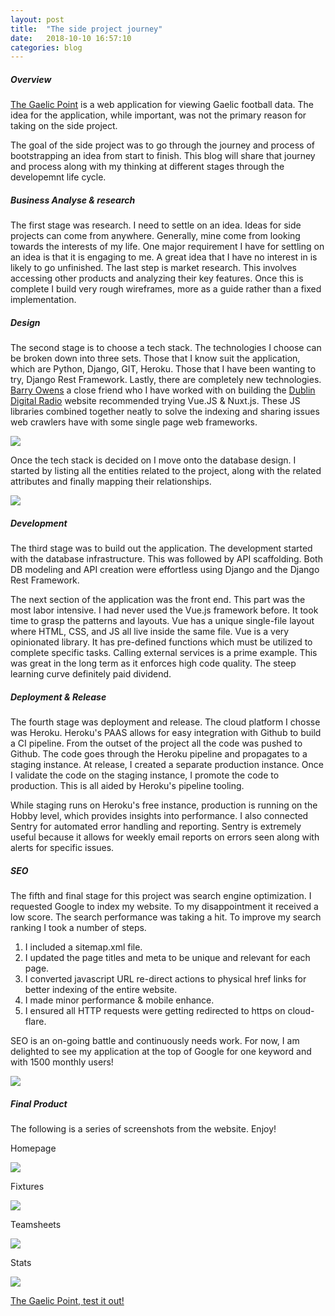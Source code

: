 ```yaml
---
layout: post
title:  "The side project journey"
date:   2018-10-10 16:57:10
categories: blog
---
```


##### Overview

 [The Gaelic Point](https://www.thegaelicpoint.ie) is a web application for viewing Gaelic football data. The idea for the application, while important, was not the primary reason for taking on the side project. 

The goal of the side project was to go through the journey and process of bootstrapping an idea from start to finish. This blog will share that journey and process along with my thinking at different stages through the developemnt life cycle.
 
##### Business Analyse & research 

The first stage was research. I need to settle on an idea. Ideas for side projects can come from anywhere. Generally, mine come from looking towards the interests of my life. One major requirement I have for settling on an idea is that it is engaging to me. A great idea that I have no interest in is likely to go unfinished. The last step is market research. This involves accessing other products and analyzing their key features. Once this is complete I build very rough wireframes, more as a guide rather than a fixed implementation. 

##### Design

The second stage is to choose a tech stack. The technologies I choose can be broken down into three sets. Those that I know suit the application, which are Python, Django, GIT, Heroku. Those that I have been wanting to try, Django Rest Framework. Lastly, there are completely new technologies.  [Barry Owens](http://www.barryowens.net/) a close friend who I have worked with on building the [Dublin Digital Radio](https://listen.dublindigitalradio.com/)  website recommended trying Vue.JS & Nuxt.js. These JS libraries combined together neatly to solve the indexing and sharing issues web crawlers have with some single page web frameworks.

<div class="honeycombpic-short">
<img src="https://github.com/bawn92/bawn92.github.io/blob/master/assets/img/system-arch.png?raw=true"/>
</div>


Once the tech stack is decided on I move onto the database design. I started by listing all the entities related to the project, along with the related attributes and finally mapping their relationships. 


<div class="honeycombpic-long">
<img src="https://github.com/bawn92/bawn92.github.io/blob/master/assets/img/database-design.png?raw=true"/>
</div>


##### Development

The third stage was to build out the application. The development started with the database infrastructure. This was followed by API scaffolding. Both DB modeling and API creation were effortless using Django and the Django Rest Framework. 

The next section of the application was the front end. This part was the most labor intensive. I had never used the Vue.js framework before. It took time to grasp the patterns and layouts. Vue has a unique single-file layout where HTML, CSS, and JS all live inside the same file. Vue is a very opinionated library. It has pre-defined functions which must be utilized to complete specific tasks. Calling external services is a prime example. This was great in the long term as it enforces high code quality. The steep learning curve definitely paid dividend.


##### Deployment & Release

The fourth stage was deployment and release. The cloud platform I chosse was Heroku. Heroku's PAAS allows for easy integration with Github to build a CI pipeline. From the outset of the project all the code was pushed to Github. The code goes through the Heroku pipeline and propagates to a staging instance. At release, I created a separate production instance. Once I validate the code on the staging instance, I promote the code to production. This is all aided by Heroku's pipeline tooling. 

While staging runs on Heroku's free instance, production is running on the Hobby level, which provides insights into performance. I also connected Sentry for automated error handling and reporting. Sentry is extremely useful because it allows for weekly email reports on errors seen along with alerts for specific issues.

##### SEO

The fifth and final stage for this project was search engine optimization. I requested Google to index my website. To my disappointment it received a low score. The search performance was taking a hit. To improve my search ranking I took a number of steps. 

1. I  included a sitemap.xml file. 
2. I updated the page titles and meta to be unique and relevant for each page. 
3. I converted javascript URL re-direct actions to physical href links for better indexing of the entire website.
4. I made minor performance & mobile enhance.
5. I ensured all HTTP requests were getting redirected to https on cloud-flare. 

SEO is an on-going battle and continuously needs work. For now, I am delighted to see my application at the top of Google for one keyword and with 1500 monthly users!

<div class="honeycombpic-small">
<img src="https://github.com/bawn92/bawn92.github.io/blob/master/assets/img/growth.png?raw=true"/>
</div>

##### Final Product

The following is a series of screenshots from the website. Enjoy!

Homepage

<div class="honeycombpic">
<img src="https://github.com/bawn92/bawn92.github.io/blob/master/assets/img/points_homescreen.png?raw=true"/>
</div>

Fixtures

<div class="honeycombpic">
<img src="https://github.com/bawn92/bawn92.github.io/blob/master/assets/img/points_brackets.png?raw=true"/>
</div>

Teamsheets

<div class="honeycombpic">
<img src="https://github.com/bawn92/bawn92.github.io/blob/master/assets/img/points_teamsheets.png?raw=true"/>
</div>

Stats

<div class="honeycombpic">
<img src="https://github.com/bawn92/bawn92.github.io/blob/master/assets/img/points_charts.png?raw=true"/>
</div>

 [The Gaelic Point, test it out! ](https://www.thegaelicpoint.ie)




